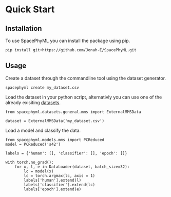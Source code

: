 # Quick Start

## Installation
To use SpacePhyML you can install the package using pip.

```
pip install git+https://github.com/Jonah-E/SpacePhyML.git
```

## Usage

Create a dataset through the commandline tool using the dataset generator.

```
spacephyml create my_dataset.csv
```

Load the dataset in your python script, alternativly you can use one of the already exisiting [datasets](user_guide/datasets_mms.md).

```
from spacephyml.datasets.general.mms import ExternalMMSData

dataset = ExternalMMSData('my_dataset.csv')
```

Load a model and classify the data.

```
from spacephyml.models.mms import PCReduced
model = PCReduced('s42')

labels = {'human': [], 'classifier': [], 'epoch': []}

with torch.no_grad():
    for x, l, e in DataLoader(dataset, batch_size=32):
        lc = model(x)
        lc = torch.argmax(lc, axis = 1)
        labels['human'].extend(l)
        labels['classifier'].extend(lc)
        labels['epoch'].extend(e)
```
